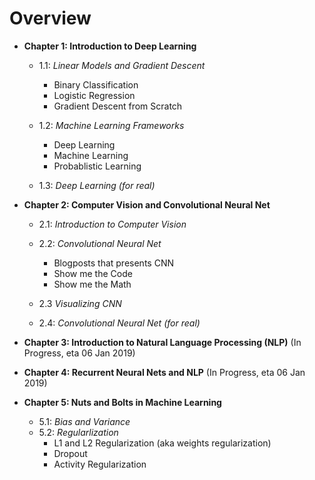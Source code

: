 
# Overview

- **Chapter 1: Introduction to Deep Learning**
  - 1.1: *Linear Models and Gradient Descent*
    - Binary Classification
    - Logistic Regression
    - Gradient Descent from Scratch
    
  - 1.2: *Machine Learning Frameworks*
    - Deep Learning
    - Machine Learning
    - Probablistic Learning
    
  - 1.3: *Deep Learning (for real)*

- **Chapter 2: Computer Vision and Convolutional Neural Net**
  - 2.1: *Introduction to Computer Vision*

  - 2.2: *Convolutional Neural Net*
    - Blogposts that presents CNN
    - Show me the Code
    - Show me the Math
    
  - 2.3 *Visualizing CNN*
    
  - 2.4: *Convolutional Neural Net (for real)*
  
  
- **Chapter 3: Introduction to Natural Language Processing (NLP)** (In Progress, eta 06 Jan 2019)
 
 
- **Chapter 4: Recurrent Neural Nets and NLP** (In Progress, eta 06 Jan 2019)
 
 
- **Chapter 5: Nuts and Bolts in Machine Learning** 
  - 5.1: *Bias and Variance*
  - 5.2: *Regularlization*
    - L1 and L2 Regularization (aka weights regularization)
    - Dropout
    - Activity Regularization
